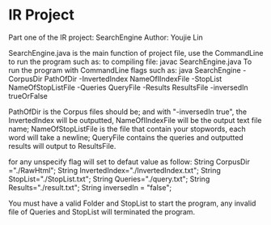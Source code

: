 # IR Project 
 
Part one of the IR project: SearchEngine 
Author: Youjie Lin

SearchEngine.java is the main function of project file, use the CommandLine to run the program such as: to compiling file:
    javac SearchEngine.java
To run the program with CommandLine flags such as:
    java SearchEngine -CorpusDir PathOfDir -InvertedIndex NameOfIIndexFile -StopList NameOfStopListFile -Queries QueryFile -Results ResultsFile -inversedIn trueOrFalse

 PathOfDir is the Corpus files should be; and with "-inversedIn true", the InvertedIndex will be outputted, NameOfIIndexFile will be the output text file name; NameOfStopListFile is the file that contain your stopwords, each word will take a newline; QueryFile contains the queries and outputted results will output to ResultsFile.

for any unspecify flag will set to defaut value as follow:
        String CorpusDir ="./RawHtml";
        String InvertedIndex="./InvertedIndex.txt";
        String StopList="./StopList.txt";
        String Queries="./query.txt"; 
        String Results="./result.txt";
        String inversedIn = "false";

You must have a valid Folder and StopList to start the program, any invalid file of Queries and StopList will terminated the program.

